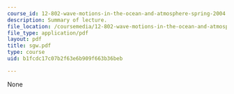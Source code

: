 ```yaml
---
course_id: 12-802-wave-motions-in-the-ocean-and-atmosphere-spring-2004
description: Summary of lecture.
file_location: /coursemedia/12-802-wave-motions-in-the-ocean-and-atmosphere-spring-2004/b1fcdc17c07b2f63e6b909f663b36beb_sgw.pdf
file_type: application/pdf
layout: pdf
title: sgw.pdf
type: course
uid: b1fcdc17c07b2f63e6b909f663b36beb

---
```

None